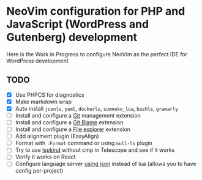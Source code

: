 # NeoVim configuration for PHP and JavaScript (WordPress and Gutenberg) development

Here is the Work in Progress to configure NeoVim as the perfect IDE for WordPress development

## TODO
- [x] Use PHPCS for diagnostics
- [x] Make markdown wrap
- [x] Auto install `jsonls`, `yaml`, `dockerls`, `sumneko_lua`, `bashls`, `gramarly`
- [ ] Install and configure a [Git](https://github.com/TimUntersberger/neogit) management extension
- [ ] Install and configure a [Git Blame](https://github.com/f-person/git-blame.nvim) extension
- [ ] Install and configure a [File explorer](https://github.com/kyazdani42/nvim-tree.lua) extension
- [ ] Add alignment plugin (EasyAlign)
- [ ] Format with `:Format` command or using `null-ls` plugin
- [ ] Try to use [lspkind](https://github.com/onsails/lspkind-nvim) without cmp in Telescope and see if it works
- [ ] Verify it works on React
- [ ] Configure language server [using json](https://github.com/tamago324/nlsp-settings.nvim) instead of lua (allows you to have config per-project)
